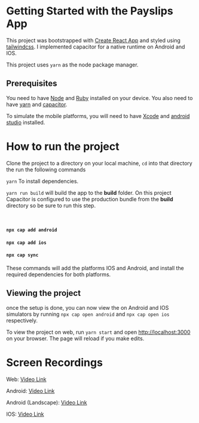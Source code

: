 # Getting Started with the Payslips App

This project was bootstrapped with [Create React App](https://github.com/facebook/create-react-app) and styled using [tailwindcss](https://tailwindcss.com/).
I implemented capacitor for a native runtime on Android and IOS. 

This project uses `yarn` as the node package manager.


## Prerequisites
You need to have [Node](https://nodejs.org/en) and [Ruby](https://www.ruby-lang.org/en/) installed on your device.
You also need to have [yarn](https://classic.yarnpkg.com/lang/en/docs/install/#mac-stable) and [capacitor](https://capacitorjs.com/docs/getting-started/environment-setup).

To simulate the mobile platforms, you will need to have [Xcode](https://apps.apple.com/us/app/xcode/id497799835) and [android studio](https://developer.android.com/studio) installed.



# How to run the project
Clone the project to a directory on your local machine, `cd` into that directory the run the following commands 


`yarn` To install dependencies. 


`yarn run build` will build the app to the **build** folder. 
On this project Capacitor is configured to use the production bundle from the **build** directory so be sure to run this step.

&nbsp;
#### `npx cap add android`
#### `npx cap add ios`
#### `npx cap sync`
These commands will add the platforms IOS and Android, and install the required dependencies for both platforms.

## Viewing the project
once the setup is done, you can now view the on Android and IOS simulators by running
`npx cap open android` and `npx cap open ios` respectively.

To view the project on web, run `yarn start` and open [http://localhost:3000](http://localhost:3000) on your browser.
The page will reload if you make edits.


# Screen Recordings
Web:  [Video Link](https://drive.google.com/file/d/1UCuLC6VGE9z-T4-SYGhIfXTlUg8s0lmZ/view)

Android:  [Video Link](https://drive.google.com/file/d/1RzWaTo5_HaGzTyDJRp6DMM9aPFGX6lNm/view)

Android (Landscape):  [Video Link](https://drive.google.com/file/d/1THIjRbDmoR6aoXLnyuu9lxIi8-_cwcxV/view)

IOS:  [Video Link](https://drive.google.com/file/d/1X-SRnnrMH1Hxi39vzsDCq1ePtj3nuRKe/view)
